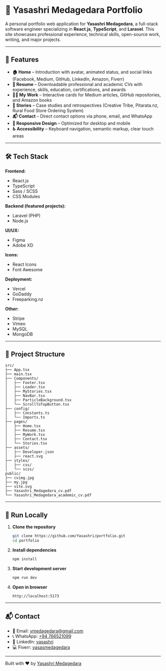 # 💼 Yasashri Medagedara Portfolio

A personal portfolio web application for **Yasashri Medagedara**, a full-stack software engineer specializing in **React.js**, **TypeScript**, and **Laravel**. This site showcases professional experience, technical skills, open-source work, writing, and major projects.

---

## 🌟 Features

- **🏠 Home** – Introduction with avatar, animated status, and social links (Facebook, Medium, GitHub, LinkedIn, Amazon, Fiverr)
- **📄 Resume** – Downloadable professional and academic CVs with experience, skills, education, certifications, and awards
- **🧑‍💻 My Work** – Interactive cards for Medium articles, GitHub repositories, and Amazon books
- **📖 Stories** – Case studies and retrospectives (Creative Tribe, Pitarata.nz, Rural Food Store Ordering System)
- **📬 Contact** – Direct contact options via phone, email, and WhatsApp
- **📱 Responsive Design** – Optimized for desktop and mobile
- **♿ Accessibility** – Keyboard navigation, semantic markup, clear touch areas

---

## 🛠️ Tech Stack

**Frontend:**
- React.js
- TypeScript
- Sass / SCSS
- CSS Modules

**Backend (featured projects):**
- Laravel (PHP)
- Node.js

**UI/UX:**
- Figma
- Adobe XD

**Icons:**
- React Icons
- Font Awesome

**Deployment:**
- Vercel
- GoDaddy
- Freeparking.nz

**Other:**
- Stripe
- Vimeo
- MySQL
- MongoDB

---

## 📁 Project Structure

```
src/
├── App.tsx
├── main.tsx
├── Components/
│   ├── Footer.tsx
│   ├── Loader.tsx
│   ├── MyStories.tsx
│   ├── NavBar.tsx
│   ├── ParticleBackground.tsx
│   └── ScrollToTopButton.tsx
├── config/
│   ├── Constants.ts
│   └── Imports.ts
├── pages/
│   ├── Home.tsx
│   ├── Resume.tsx
│   ├── MyWork.tsx
│   ├── Contact.tsx
│   └── Stories.tsx
├── assets/
│   ├── Developer.json
│   ├── react.svg
├── styles/
│   ├── css/
│   └── scss/
public/
├── cvimg.jpg
├── my.jpg
├── vite.svg
├── Yasashri_Medagedara_cv.pdf
└── Yasashri_Medagedara_academic_cv.pdf
```

---

## 🚀 Run Locally

1. **Clone the repository**
   ```bash
   git clone https://github.com/Yasashri/portfolio.git
   cd portfolio
   ```

2. **Install dependencies**
   ```bash
   npm install
   ```

3. **Start development server**
   ```bash
   npm run dev
   ```

4. **Open in browser**
   ```
   http://localhost:5173
   ```

---

## 📬 Contact

- 📧 Email: [ymedagedara@gmail.com](mailto:ymedagedara@gmail.com)  
- 📞 WhatsApp: [+94 766521099](https://wa.me/94766521099)  
- 💼 LinkedIn: [yasashri](https://linkedin.com/in/yasashri)  
- 💻 Fiverr: [yasasmedagedara](https://www.fiverr.com/yasasmedagedara)  

---

Built with ❤️ by [Yasashri Medagedara](https://tinyurl.com/yasashri)
